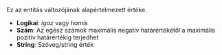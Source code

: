 Ez az entitás változójának alapértelmezett értéke.

- **Logikai**: _igaz_ vagy _hamis_
- **Szám**: Az egész számok maximális negatív határértékétől a maximális pozitív határértékig terjedhet
- **String**: Szöveg/string érték